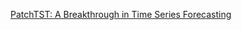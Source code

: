 
[PatchTST: A Breakthrough in Time Series Forecasting](https://towardsdatascience.com/patchtst-a-breakthrough-in-time-series-forecasting-e02d48869ccc)

